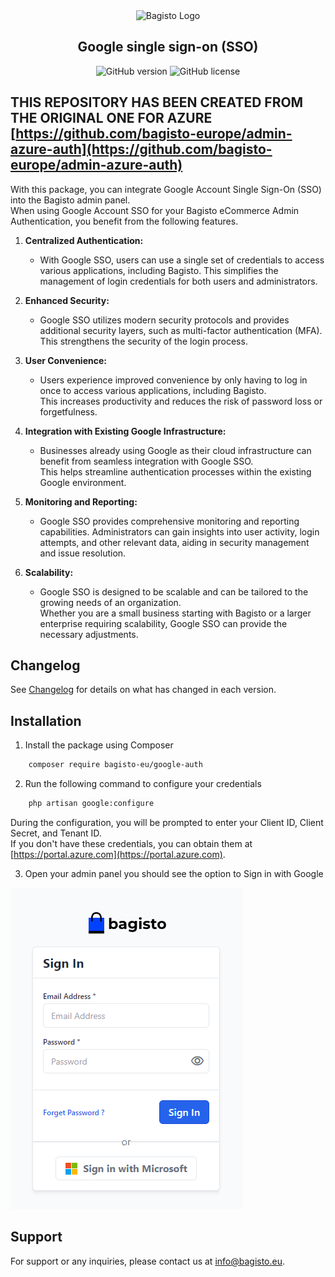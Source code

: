 <div align="center">
    <img src="https://bagisto.com/wp-content/themes/bagisto/images/logo.png" alt="Bagisto Logo" />
    <h2>Google single sign-on (SSO)</h2>
</div>

<div align="center">
    <img alt="GitHub version" src="http://poser.pugx.org/bagisto-eu/azure-auth/v">
    <img alt="GitHub license" src="https://img.shields.io/github/license/bagisto-europe/admin-azure-auth">
</div>

## THIS REPOSITORY HAS BEEN CREATED FROM THE ORIGINAL ONE FOR AZURE [https://github.com/bagisto-europe/admin-azure-auth](https://github.com/bagisto-europe/admin-azure-auth)

With this package, you can integrate Google Account Single Sign-On (SSO) into the Bagisto admin panel.  
When using Google Account SSO for your Bagisto eCommerce Admin Authentication, you benefit from the following features.

1. **Centralized Authentication:**
   - With Google SSO, users can use a single set of credentials to access various applications, including Bagisto. This simplifies the management of login credentials for both users and administrators.

2. **Enhanced Security:**
   - Google SSO utilizes modern security protocols and provides additional security layers, such as multi-factor authentication (MFA).  
This strengthens the security of the login process.

3. **User Convenience:**
   - Users experience improved convenience by only having to log in once to access various applications, including Bagisto.  
This increases productivity and reduces the risk of password loss or forgetfulness.

4. **Integration with Existing Google Infrastructure:**
   - Businesses already using Google as their cloud infrastructure can benefit from seamless integration with Google SSO.  
This helps streamline authentication processes within the existing Google environment.

5. **Monitoring and Reporting:**
   - Google SSO provides comprehensive monitoring and reporting capabilities. Administrators can gain insights into user activity, login attempts, and other relevant data, aiding in security management and issue resolution.

6. **Scalability:**
   - Google SSO is designed to be scalable and can be tailored to the growing needs of an organization.  
Whether you are a small business starting with Bagisto or a larger enterprise requiring scalability, Google SSO can provide the necessary adjustments.

## Changelog

See [Changelog](CHANGELOG.md) for details on what has changed in each version.

## Installation

1. Install the package using Composer

```bash
    composer require bagisto-eu/google-auth
```

2. Run the following command to configure your credentials

```bash
    php artisan google:configure
```

During the configuration, you will be prompted to enter your Client ID, Client Secret, and Tenant ID.  
If you don't have these credentials, you can obtain them at [https://portal.azure.com](https://portal.azure.com).  

3. Open your admin panel you should see the option to Sign in with Google

![example](docs/bagisto-signin.png)

## Support

For support or any inquiries, please contact us at [info@bagisto.eu](mailto:info@bagisto.eu).
